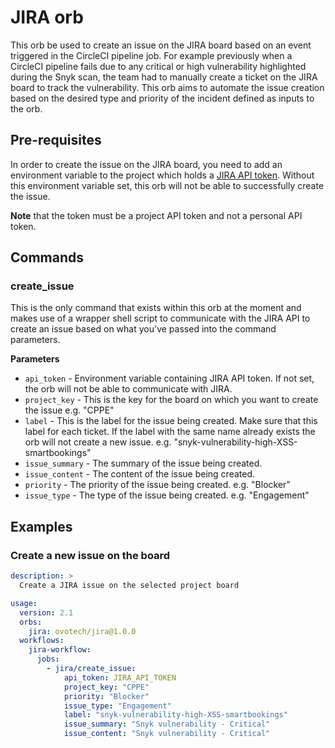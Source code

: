 # JIRA orb

This orb be used to create an issue on the JIRA board based on an event triggered in the CircleCI pipeline job. For example previously when a CircleCI pipeline fails due to any critical or high vulnerability highlighted during the Snyk scan, the team had to manually create a ticket on the JIRA board to track the vulnerability.
This orb aims to automate the issue creation based on the desired type and priority of the incident defined as inputs to the orb.

## Pre-requisites
In order to create the issue on the JIRA board, you need to add an environment variable to the project which holds a [JIRA API token](https://support.atlassian.com/atlassian-account/docs/manage-api-tokens-for-your-atlassian-account/). Without this environment variable set, this orb will not be able to successfully create the issue.

**Note** that the token must be a project API token and not a personal API token.

## Commands
### create_issue

This is the only command that exists within this orb at the moment and makes use of a wrapper shell script to communicate with the JIRA API to create an issue based on what you've passed into the command parameters.

**Parameters**
- `api_token` - Environment variable containing JIRA API token. If not set, the orb will not be able to communicate with JIRA.
- `project_key` - This is the key for the board on which you want to create the issue e.g. "CPPE"
- `label` - This is the label for the issue being created. Make sure that this label for each ticket. If the label with the same name already exists the orb will not create a new issue. e.g. "snyk-vulnerability-high-XSS-smartbookings"
- `issue_summary` - The summary of the issue being created.
- `issue_content` - The content of the issue being created.
- `priority` - The priority of the issue being created. e.g. "Blocker"
- `issue_type` - The type of the issue being created. e.g. "Engagement"

## Examples

### Create a new issue on the board
```yaml
description: >
  Create a JIRA issue on the selected project board

usage:
  version: 2.1
  orbs:
    jira: ovotech/jira@1.0.0
  workflows:
    jira-workflow:
      jobs:
        - jira/create_issue:
            api_token: JIRA_API_TOKEN
            project_key: "CPPE"
            priority: "Blocker"
            issue_type: "Engagement"
            label: "snyk-vulnerability-high-XSS-smartbookings"
            issue_summary: "Snyk vulnerability - Critical"
            issue_content: "Snyk vulnerability - Critical"
```